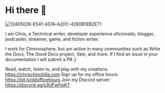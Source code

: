 # Hi there 👋

![12405028-E541-437A-A20C-4280B1EB2E71](https://user-images.githubusercontent.com/42080/129055822-1034eb0d-ec7e-4590-8a76-413edf5a235f.JPG)

I am Chris, a Technical writer, developer experience aficionado, blogger, podcaster, streamer, game, and fiction writer.

I work for Chronosphere, but am active in many communities such as Write the Docs, The Good Docs project, Vale, and more. If I find an issue in your documentation I will submit a PR ;)

Read, watch, listen to, and play with my creations: https://chrischinchilla.com
Sign up for my office hours: https://bit.ly/ddofficehours
Join my Discord server: https://discord.gg/s3UFwFejKT
